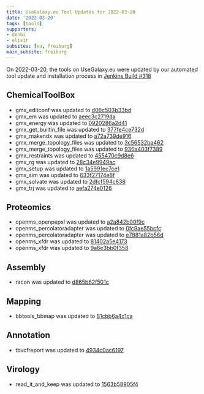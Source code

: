 ```yaml
---
title: UseGalaxy.eu Tool Updates for 2022-03-20
date: '2022-03-20'
tags: [tools]
supporters:
- denbi
- elixir
subsites: [eu, freiburg]
main_subsite: freiburg
---
```


On 2022-03-20, the tools on UseGalaxy.eu were updated by our automated tool update and installation process in [Jenkins Build #318](https://build.galaxyproject.eu/job/usegalaxy-eu/job/install-tools/#318/)


## ChemicalToolBox

- gmx_editconf was updated to [d06c503b33bd](https://toolshed.g2.bx.psu.edu/view/chemteam/gmx_editconf/d06c503b33bd)
- gmx_em was updated to [aeec3c2719da](https://toolshed.g2.bx.psu.edu/view/chemteam/gmx_em/aeec3c2719da)
- gmx_energy was updated to [0920286a2d41](https://toolshed.g2.bx.psu.edu/view/chemteam/gmx_energy/0920286a2d41)
- gmx_get_builtin_file was updated to [377fe4ce732d](https://toolshed.g2.bx.psu.edu/view/chemteam/gmx_get_builtin_file/377fe4ce732d)
- gmx_makendx was updated to [a72a739de916](https://toolshed.g2.bx.psu.edu/view/chemteam/gmx_makendx/a72a739de916)
- gmx_merge_topology_files was updated to [3c56532ba462](https://toolshed.g2.bx.psu.edu/view/chemteam/gmx_merge_topology_files/3c56532ba462)
- gmx_merge_topology_files was updated to [930a403f7389](https://toolshed.g2.bx.psu.edu/view/chemteam/gmx_merge_topology_files/930a403f7389)
- gmx_restraints was updated to [455470c9d8e6](https://toolshed.g2.bx.psu.edu/view/chemteam/gmx_restraints/455470c9d8e6)
- gmx_rg was updated to [28c34e9949ac](https://toolshed.g2.bx.psu.edu/view/chemteam/gmx_rg/28c34e9949ac)
- gmx_setup was updated to [1a5991ec7ce1](https://toolshed.g2.bx.psu.edu/view/chemteam/gmx_setup/1a5991ec7ce1)
- gmx_sim was updated to [633f27174e8f](https://toolshed.g2.bx.psu.edu/view/chemteam/gmx_sim/633f27174e8f)
- gmx_solvate was updated to [2dfcf594c838](https://toolshed.g2.bx.psu.edu/view/chemteam/gmx_solvate/2dfcf594c838)
- gmx_trj was updated to [aefa274e0126](https://toolshed.g2.bx.psu.edu/view/chemteam/gmx_trj/aefa274e0126)

## Proteomics

- openms_openpepxl was updated to [a2a842b00f9c](https://toolshed.g2.bx.psu.edu/view/galaxyp/openms_openpepxl/a2a842b00f9c)
- openms_percolatoradapter was updated to [0fc9ae55bcfc](https://toolshed.g2.bx.psu.edu/view/galaxyp/openms_percolatoradapter/0fc9ae55bcfc)
- openms_percolatoradapter was updated to [e7881a82b56d](https://toolshed.g2.bx.psu.edu/view/galaxyp/openms_percolatoradapter/e7881a82b56d)
- openms_xfdr was updated to [81402a5e4173](https://toolshed.g2.bx.psu.edu/view/galaxyp/openms_xfdr/81402a5e4173)
- openms_xfdr was updated to [9a6e3bb0f358](https://toolshed.g2.bx.psu.edu/view/galaxyp/openms_xfdr/9a6e3bb0f358)

## Assembly

- racon was updated to [d865b62f501c](https://toolshed.g2.bx.psu.edu/view/bgruening/racon/d865b62f501c)

## Mapping

- bbtools_bbmap was updated to [81cbb6a4c1ca](https://toolshed.g2.bx.psu.edu/view/iuc/bbtools_bbmap/81cbb6a4c1ca)

## Annotation

- tbvcfreport was updated to [4934c0ac6197](https://toolshed.g2.bx.psu.edu/view/iuc/tbvcfreport/4934c0ac6197)

## Virology

- read_it_and_keep was updated to [1563b58905f4](https://toolshed.g2.bx.psu.edu/view/iuc/read_it_and_keep/1563b58905f4)


